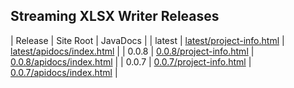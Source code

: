 ## Streaming XLSX Writer Releases

| Release | Site Root | JavaDocs |
| latest | [latest/project-info.html](https://Yaytay.github.io/dir-cache/latest/project-info.html) | [latest/apidocs/index.html](https://Yaytay.github.io/dir-cache/latest/apidocs/index.html) | 
| 0.0.8 | [0.0.8/project-info.html](https://Yaytay.github.io/dir-cache/0.0.8/project-info.html) | [0.0.8/apidocs/index.html](https://Yaytay.github.io/dir-cache/0.0.8/apidocs/index.html) | 
| 0.0.7 | [0.0.7/project-info.html](https://Yaytay.github.io/dir-cache/0.0.7/project-info.html) | [0.0.7/apidocs/index.html](https://Yaytay.github.io/dir-cache/0.0.7/apidocs/index.html) | 
